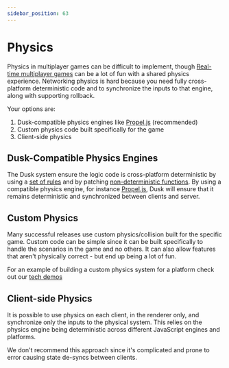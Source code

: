 ```yaml
---
sidebar_position: 63
---
```


# Physics

Physics in multiplayer games can be difficult to implement, though [Real-time multiplayer games](real-time-games.md) can be a lot of fun with a shared physics experience. Networking physics is hard because you need fully cross-platform deterministic code and to synchronize the inputs to that engine, along with supporting rollback.

Your options are:

1. Dusk-compatible physics engines like [Propel.js](https://github.com/kevglass/propel-js/) (recommended)
1. Custom physics code built specifically for the game
1. Client-side physics

## Dusk-Compatible Physics Engines

The Dusk system ensure the logic code is cross-platform deterministic by using a [set of rules](../how-it-works/server-side-logic.md) and by patching [non-deterministic functions](https://developers.dusk.gg/blog/making-js-deterministic-for-fun-and-glory/). By using a compatible physics engine, for instance [Propel.js](https://github.com/kevglass/propel-js/), Dusk will ensure that it remains deterministic and synchronized between clients and server.

## Custom Physics

Many successful releases use custom physics/collision built for the specific game. Custom code can be simple since it can be built specifically to handle the scenarios in the game and no others. It can also allow features that aren't physically correct - but end up being a lot of fun.

For an example of building a custom physics system for a platform check out our [tech demos](../examples/tech-demos)

## Client-side Physics

It is possible to use physics on each client, in the renderer only, and synchronize only the inputs to the physical system. This relies on the physics engine being deterministic across different JavaScript engines and platforms. 

We don't recommend this approach since it's complicated and prone to error causing state de-syncs between clients. 